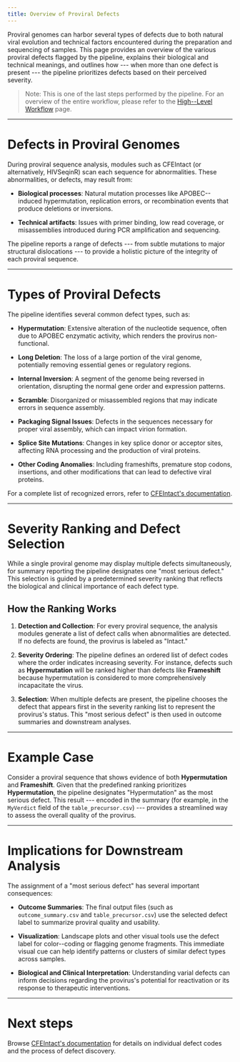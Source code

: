 ```yaml
---
title: Overview of Proviral Defects
---
```


Proviral genomes can harbor several types of defects due to both natural viral evolution and technical factors encountered during the preparation and sequencing of samples. This page provides an overview of the various proviral defects flagged by the pipeline, explains their biological and technical meanings, and outlines how --- when more than one defect is present --- the pipeline prioritizes defects based on their perceived severity.

> Note: This is one of the last steps performed by the pipeline. For an overview of the entire workflow, please refer to the [High--Level Workflow](workflow.html) page.

---

# Defects in Proviral Genomes

During proviral sequence analysis, modules such as CFEIntact (or alternatively, HIVSeqinR) scan each sequence for abnormalities. These abnormalities, or defects, may result from:

- **Biological processes**:
  Natural mutation processes like APOBEC--induced hypermutation, replication errors, or recombination events that produce deletions or inversions.

- **Technical artifacts**:
  Issues with primer binding, low read coverage, or misassemblies introduced during PCR amplification and sequencing.

The pipeline reports a range of defects --- from subtle mutations to major structural dislocations --- to provide a holistic picture of the integrity of each proviral sequence.

---

# Types of Proviral Defects

The pipeline identifies several common defect types, such as:

- **Hypermutation**:
  Extensive alteration of the nucleotide sequence, often due to APOBEC enzymatic activity, which renders the provirus non-functional.

- **Long Deletion**:
  The loss of a large portion of the viral genome, potentially removing essential genes or regulatory regions.

- **Internal Inversion**:
  A segment of the genome being reversed in orientation, disrupting the normal gene order and expression patterns.

- **Scramble**:
  Disorganized or misassembled regions that may indicate errors in sequence assembly.

- **Packaging Signal Issues**:
  Defects in the sequences necessary for proper viral assembly, which can impact virion formation.

- **Splice Site Mutations**:
  Changes in key splice donor or acceptor sites, affecting RNA processing and the production of viral proteins.

- **Other Coding Anomalies**:
  Including frameshifts, premature stop codons, insertions, and other modifications that can lead to defective viral proteins.

For a complete list of recognized errors, refer to [CFEIntact's documentation](https://cfe-lab.github.io/CFEIntact/workflow.html).

---

# Severity Ranking and Defect Selection

While a single proviral genome may display multiple defects simultaneously, for summary reporting the pipeline designates one "most serious defect." This selection is guided by a predetermined severity ranking that reflects the biological and clinical importance of each defect type.

## How the Ranking Works

1. **Detection and Collection**:
   For every proviral sequence, the analysis modules generate a list of defect calls when abnormalities are detected. If no defects are found, the provirus is labeled as "Intact."

2. **Severity Ordering**:
   The pipeline defines an ordered list of defect codes where the order indicates increasing severity. For instance, defects such as **Hypermutation** will be ranked higher than defects like **Frameshift** because hypermutation is considered to more comprehensively incapacitate the virus.

3. **Selection**:
   When multiple defects are present, the pipeline chooses the defect that appears first in the severity ranking list to represent the provirus's status. This "most serious defect" is then used in outcome summaries and downstream analyses.

<!-- TODO: Visual representation of severity ranking order for both CFEIntact and HIVSeqinR -->

---

# Example Case

Consider a proviral sequence that shows evidence of both **Hypermutation** and **Frameshift**.
Given that the predefined ranking prioritizes **Hypermutation**, the pipeline designates "Hypermutation" as the most serious defect. This result --- encoded in the summary (for example, in the `MyVerdict` field of the `table_precursor.csv`) --- provides a streamlined way to assess the overall quality of the provirus.

---

# Implications for Downstream Analysis

The assignment of a "most serious defect" has several important consequences:

- **Outcome Summaries**:
  The final output files (such as `outcome_summary.csv` and `table_precursor.csv`) use the selected defect label to summarize proviral quality and usability.

- **Visualization**:
  Landscape plots and other visual tools use the defect label for color--coding or flagging genome fragments. This immediate visual cue can help identify patterns or clusters of similar defect types across samples.

- **Biological and Clinical Interpretation**:
  Understanding varial defects can inform decisions regarding the provirus's potential for reactivation or its response to therapeutic interventions.

---

# Next steps

Browse [CFEIntact's documentation](https://cfe-lab.github.io/CFEIntact) for details on individual defect codes and the process of defect discovery.
